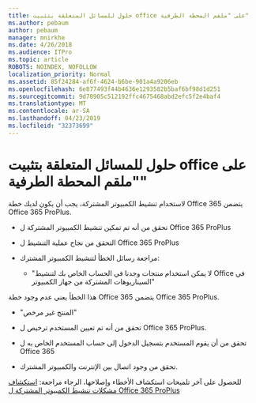 ```yaml
---
title: حلول للمسائل المتعلقة بتثبيت office على "ملقم المحطة الطرفية"
ms.author: pebaum
author: pebaum
manager: mnirkhe
ms.date: 4/26/2018
ms.audience: ITPro
ms.topic: article
ROBOTS: NOINDEX, NOFOLLOW
localization_priority: Normal
ms.assetid: 85f24284-af6f-4624-b6be-901a4a9206eb
ms.openlocfilehash: 6e877493f44b4636e1293582b5baf6bf98d1d251
ms.sourcegitcommit: 9d78905c512192ffc4675468abd2efc5f2e4baf4
ms.translationtype: MT
ms.contentlocale: ar-SA
ms.lasthandoff: 04/23/2019
ms.locfileid: "32373699"
---
```

# <a name="solutions-for-issues-around-installing-office-on-a-terminal-server"></a>حلول للمسائل المتعلقة بتثبيت office على "ملقم المحطة الطرفية"

لاستخدام تنشيط الكمبيوتر المشتركة، يجب أن يكون لديك خطة Office 365 يتضمن Office 365 ProPlus.
  
- تحقق من أنه تم تمكين تنشيط الكمبيوتر المشتركة ل Office 365 ProPlus
    
- التحقق من نجاح عملية التنشيط ل Office 365 ProPlus
    
- مراجعة رسائل الخطأ لتنشيط الكمبيوتر المشترك:
    
  - "لا يمكن استخدام منتجات وجدنا في الحساب الخاص بك لتنشيط Office في السيناريوهات المشتركة من جهاز الكمبيوتر"
  
هذا الخطأ يعني عدم وجود خطة Office 365 يتضمن Office 365 ProPlus.
    
  - "المنتج غير مرخص"
    
  - تحقق من أنه تم تعيين المستخدم ترخيص ل Office 365 ProPlus.
    
  - تحقق من أن يقوم المستخدم بتسجيل الدخول إلى حساب المستخدم الخاص به ل Office 365
    
  - تحقق من وجود اتصال بين الإنترنت والكمبيوتر المشترك.
    
للحصول على آخر تلميحات استكشاف الأخطاء وإصلاحها، الرجاء مراجعة: [استكشاف مشكلات تنشيط الكمبيوتر المشتركة ل Office 365 ProPlus](https://docs.microsoft.com/DeployOffice/troubleshoot-issues-with-shared-computer-activation-for-office-365-proplus)
  

